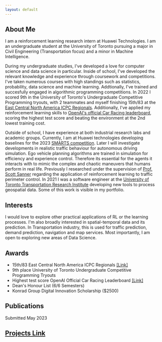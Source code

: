 ```yaml
---
layout: default
---
```

## About Me
I am a reinforcement learning research intern at Huawei Technologies. I am an undergraduate student at the University of Toronto pursuing a major in Civil Engineering (Transportation focus) and a minor in Machine Intelligence. 

During my undergraduate studies, I've developed a love for computer science and data science in particular. Inside of school, I've developed the relevant knowledge and experience through coursework and competitions. I've taken numerous courses with high standings such as statistics, probability, data science and machine learning. Addtionally, I've trained and succesfully engaged in algorithmic programming competitions. In 2022 I scored 9th in the University of Toronto's Undergraduate Competitive Programming tryouts, with 2 teammates and myself finishing 15th/83 at the [East Central North America ICPC Regionals](https://icpc.global/regionals/finder/East-Central-NA-2021/standings). Additionally, I've applied my reinforcement learning skills to [OpenAI's official Car Racing leaderboard](https://github.com/openai/gym/wiki/Leaderboard), scoring the highest test score and beating the environment at the 2nd lowest training cost.

Outside of school, I have experience at both industrial research labs and academic groups. Currently, I am at Huawei technologies developing baselines for the 2023 [SMARTS competition](https://codalab.lisn.upsaclay.fr/competitions/6618). Later I will investigate developments in realistic traffic behaviour for autonomous driving simulation. Ego vehicle planning algorithms are trained in simulation for efficiency and experience control. Therefore its essential for the agents it interacts with to mimic the complex and chaotic maneuvers that humans perform in real life. Previously I researched under the supervision of [Prof. Scott Sanner](https://d3m.mie.utoronto.ca/members/ssanner/) regarding the application of reinforcement learning to traffic perimeter control. In 2021 I was a software engineer at the [University of Toronto Transportation Research Institute](https://uttri.utoronto.ca/) developing new tools to process geospatial data. Some of this work is visible in my portfolio. 

## Interests
I would love to explore other practical applications of RL or the learning processes. I'm also broadly interested in spatial-temporal data and its prediction. In Transportation industry, this is used for traffic prediction, demand prediction, navigation and map services. Most importantly, I am open to exploring new areas of Data Science.

## Awards
- 15th/83 East Central North America ICPC Regionals [[Link]](https://icpc.global/regionals/finder/East-Central-NA-2022/standings)
- 9th place University of Toronto Undergraduate Competitive Programming Tryouts
- Highest test score OpenAI Official Car Racing Leaderboard [[Link]](https://github.com/openai/gym/wiki/Leaderboard)
- Dean's Honour List (6/6 Semesters) 
- Konrad Group Digital Innovation Scholarship ($2500)

## Publications

Submitted May 2023

## [Projects Link](./projects.html)

&nbsp;

&nbsp;


